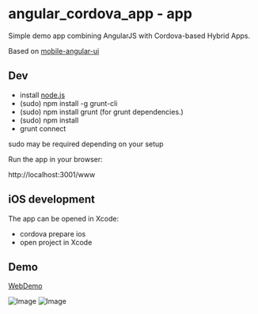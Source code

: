 angular_cordova_app - app
=========================

Simple demo app combining AngularJS with Cordova-based Hybrid Apps.

Based on [mobile-angular-ui](https://github.com/mcasimir/mobile-angular-ui)

## Dev

- install [node.js](http://nodejs.org/download/)
- (sudo) npm install -g grunt-cli
- (sudo) npm install grunt (for grunt dependencies.)
- (sudo) npm install
- grunt connect

sudo may be required depending on your setup

Run the app in your browser:

http://localhost:3001/www

## iOS development

The app can be opened in Xcode:
- cordova prepare ios
- open project in Xcode

## Demo

[WebDemo](https://martinreinhardt-online.de/demo/angular_cordova_app/www)

![Image](https://martinreinhardt-online.de/demo/angular_cordova_app/iphone1.png)
![Image](https://martinreinhardt-online.de/demo/angular_cordova_app/iphone2.png)
